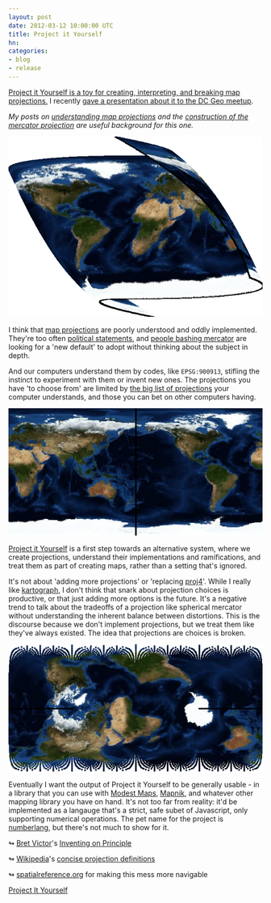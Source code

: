 ```yaml
---
layout: post
date: 2012-03-12 10:00:00 UTC
title: Project it Yourself
hn:
categories:
- blog
- release
---
```


[Project it Yourself is a toy for creating, interpreting, and breaking map projections.](http://macwright.org/projectityourself)
I recently [gave a presentation about it to the DC Geo meetup](http://macwright.org/presentations/projections/#0).

_My posts on [understanding map projections](http://macwright.org/2012/01/27/projections-understanding.html)
and the [construction of the mercator projection](http://macwright.org/2012/02/02/rhumb-lines-great-circles.html)
are useful background for this one._

![twirl](/graphics/twirl_projection.png)

I think that [map projections](http://en.wikipedia.org/wiki/Map_projection) are poorly understood and oddly implemented. They're too
often [political statements](http://stuffwhitepeopledo.blogspot.com/2008/11/imagine-world-as-literally-eurocentric.html),
and [people bashing mercator](http://geocurrents.info/geographical-thought/uses-and-misuses-of-the-mercator-projection)
are looking for a
'new default' to adopt without thinking about the subject in depth.

And our computers understand them by codes, like `EPSG:900913`, stifling the
instinct to experiment with them or invent new ones. The projections you have
'to choose from' are limited by [the big list of projections](http://www.epsg.org/)
your computer understands,
and those you can bet on other computers having.

![rotated](/graphics/rotated_projection.png)

[Project it Yourself](http://macwright.org/projectityourself) is a first step towards
an alternative system, where we create projections, understand their implementations
and ramifications, and treat them as part of creating maps, rather than a
setting that's ignored.

It's not about 'adding more projections' or 'replacing [proj4](http://proj.osgeo.org/)'. While I really like
[kartograph](http://kartograph.org/), I don't think that snark about projection
choices is productive, or that just adding more options is the future. It's
a negative trend to talk about the tradeoffs of a projection like spherical
mercator without understanding the inherent balance between distortions.
This is the discourse because we don't implement projections, but we treat
them like they've always existed. The idea that projections are choices is broken.

![cassini tilt](/graphics/cassini_tilt.png)

Eventually I want the output of Project it Yourself to be generally usable - in a library
that you can use with [Modest Maps](http://modestmaps.com/), [Mapnik](http://mapnik.org/), and whatever other mapping library you have on hand.
It's not too far from reality: it'd be implemented as a langauge that's a strict,
safe subet of Javascript, only supporting numerical operations. The pet name for
the project is [numberlang](https://github.com/tmcw/numberlang), but there's not much to show
for it.

↬ [Bret Victor](http://worrydream.com/)'s [Inventing on Principle](https://vimeo.com/36579366)

↬ [Wikipedia](http://en.wikipedia.org/wiki/Main_Page)'s [concise projection definitions](http://en.wikipedia.org/wiki/Gall%E2%80%93Peters_projection)

↬ [spatialreference.org](http://spatialreference.org/) for making this mess more navigable

<div class='link-block'>
  <a href='http://macwright.org/projectityourself/'>Project It Yourself</a>
</div>
